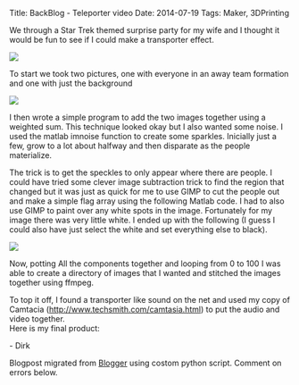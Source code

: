 Title: BackBlog - Teleporter video
Date: 2014-07-19
Tags: Maker, 3DPrinting

We through a Star Trek themed surprise party for my wife and I thought it
would be fun to see if I could make a transporter effect.  

[![](./images/small_DSC_0858.JPG)](./images/small_DSC_0858.JPG)

To start we took two pictures, one with everyone in an away team formation and
one with just the background  

[![](./images/small_DSC_0859.JPG)](./images/small_DSC_0859.JPG)

  
I then wrote a simple program to add the two images together using a weighted
sum.  This technique looked okay but I also wanted some noise.  I used the
matlab imnoise function to create some sparkles. Inicially just a few, grow to
a lot about halfway and then disparate as the people materialize.  
  
The trick is to get the speckles to only appear where there are people.  I
could have tried some clever image subtraction trick to find the region that
changed but it was just as quick for me to use GIMP to cut the people out and
make a simple flag array using the following Matlab code.  I had to also use
GIMP to paint over any white spots in the image. Fortunately for my image
there was very little white. I ended up with the following (I guess I could
also have just select the white and set everything else to black).  
  

[![](./images/small_flag.JPG)](./images/small_flag.JPG)

  
  
Now, potting All the components together and looping from 0 to 100 I was able
to create a directory of images that I wanted and stitched the images together
using ffmpeg.  
  
To top it off,  I found a transporter like sound on the net and used my copy
of Camtacia (<http://www.techsmith.com/camtasia.html>)  to put the audio and
video together.  
Here is my final product:  
  
  

  

  

  
\- Dirk

Blogpost migrated from [Blogger](https://apprenticemaker.blogspot.com/2014/07/backblog-teleporter-video.html) using costom python script. Comment on errors below.
